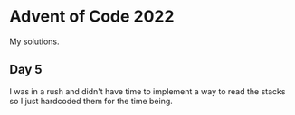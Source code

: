 # Advent of Code 2022

My solutions.

## Day 5

I was in a rush and didn't have time to implement a way to read the stacks so I
just hardcoded them for the time being.
